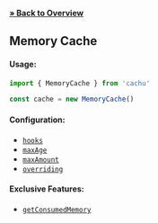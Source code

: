 [**» Back to Overview**](https://github.com/azurydev/cachu#caches)

## Memory Cache

#### Usage:

```js
import { MemoryCache } from 'cachu'

const cache = new MemoryCache()
```

#### Configuration:

- [`hooks`](https://github.com/azurydev/cachu/blob/current/guide/configuration/hooks.md)
- [`maxAge`](https://github.com/azurydev/cachu/blob/current/guide/configuration/maxAge.md)
- [`maxAmount`](https://github.com/azurydev/cachu/blob/current/guide/configuration/maxAmount.md)
- [`overriding`](https://github.com/azurydev/cachu/blob/current/guide/configuration/overriding.md)

#### Exclusive Features:

- [`getConsumedMemory`](https://github.com/azurydev/cachu/blob/current/guide/features/getConsumedMemory.md)
